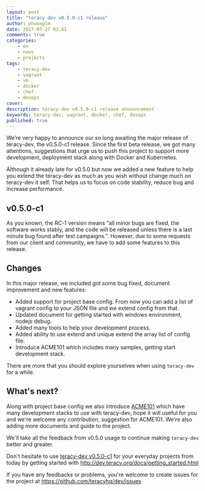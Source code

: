 ```yaml
---
layout: post
title: "teracy-dev v0.5.0-c1 release"
author: phuonglm
date: 2017-07-27 03:41
comments: true
categories:
    - en
    - news
    - projects
tags:
    - teracy-dev
    - vagrant
    - vm
    - docker
    - chef
    - devops
cover: 
description: teracy-dev v0.5.0-c1 release announcement
keywords: teracy-dev, vagrant, docker, chef, devops
published: true
---
```


We’re very happy to announce our so long awaiting the major release of teracy-dev, the v0.5.0-c1 release. Since the first beta release, we got many attentions, suggestions that urge us to push this project to support more development, deployment stack along with Docker and Kubernetes.

Although it already late for v0.5.0 but now we added a new feature to help you extend the teracy-dev as much as you wish without change much on teracy-dev it self. That helps us to focus on code stability, reduce bug and increase performance.

<!-- more -->

## v0.5.0-c1

As you known, the RC-1 version means “all minor bugs are fixed, the software works stably, and the code will be released unless there is a last minute bug found after test campaigns.”. However, due to some requests from our client and community, we have to add some features to this release.

## Changes

In this major release, we included got some bug fixed, document improvement and new features:

- Added support for project base config. From now you can add a list of vagrant config to your JSON file and we extend config from that.
- Updated document for getting started with windows environment, nodejs debug.
- Added many tools to help your development process.
- Added ability to use extend and unique extend the array list of config file.
- Introduce ACME101 which includes many samples, getting start development stack.

There are more that you should explore yourselves when using ``teracy-dev`` for a while.

## What's next?
Along with project base config we also introduce [ACME101](https://github.com/acme101) which have many development stacks to use with teracy-dev, hope it will useful for you and we're welcome any contribution, suggestion for ACME101. We're also adding more documents and guide to the project. 

We'll take all the feedback from v0.5.0 usage to continue making `teracy-dev` better and greater.

Don't hesitate to use [teracy-dev v0.5.0-c1](https://github.com/teracyhq/dev) for your everyday
projects from today by getting started with http://dev.teracy.org/docs/getting_started.html

If you have any feedbacks or problems, you're welcome to create issues for the project at
https://github.com/teracyhq/dev/issues